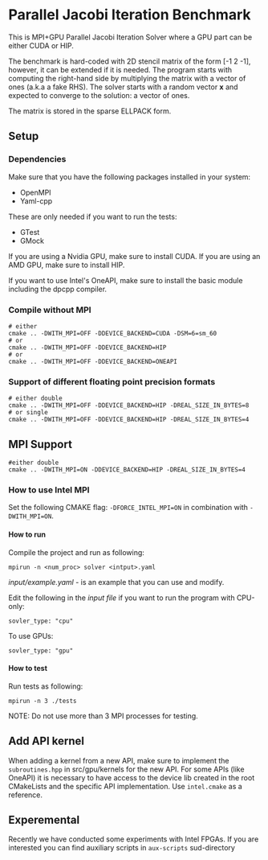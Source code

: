 # Parallel Jacobi Iteration Benchmark

This is MPI+GPU Parallel Jacobi Iteration Solver where a GPU part can be either CUDA or HIP.

The benchmark is hard-coded with 2D stencil matrix of the form [-1 2 -1], 
however, it can be extended if it is needed.  The program starts with computing 
the right-hand side by multiplying the matrix with a vector of ones (a.k.a a fake RHS).
The solver starts with a random vector **x** and expected to converge to the solution: 
a vector of ones.

The matrix is stored in the sparse ELLPACK form.

## Setup

### Dependencies
Make sure that you have the following packages installed in your system:

- OpenMPI
- Yaml-cpp

These are only needed if you want to run the tests:

- GTest
- GMock


If you are using a Nvidia GPU, make sure to install CUDA.
If you are using an AMD GPU, make sure to install HIP.

If you want to use Intel's OneAPI, make sure to install the basic module including the dpcpp compiler.

### Compile without MPI
``` 
# either
cmake .. -DWITH_MPI=OFF -DDEVICE_BACKEND=CUDA -DSM=6=sm_60
# or
cmake .. -DWITH_MPI=OFF -DDEVICE_BACKEND=HIP
# or
cmake .. -DWITH_MPI=OFF -DDEVICE_BACKEND=ONEAPI
```

### Support of different floating point precision formats
```
# either double 
cmake .. -DWITH_MPI=OFF -DDEVICE_BACKEND=HIP -DREAL_SIZE_IN_BYTES=8
# or single
cmake .. -DWITH_MPI=OFF -DDEVICE_BACKEND=HIP -DREAL_SIZE_IN_BYTES=4
```

## MPI Support
```
#either double 
cmake .. -DWITH_MPI=ON -DDEVICE_BACKEND=HIP -DREAL_SIZE_IN_BYTES=4
```

### How to use Intel MPI
Set the following CMAKE flag: `-DFORCE_INTEL_MPI=ON` in combination with `-DWITH_MPI=ON`.

#### How to run
Compile the project and run as following:
```console
mpirun -n <num_proc> solver <intput>.yaml
```
*input/example.yaml* - is an example that you can use and modify.

Edit the following in the *input file* if you want to run the program with CPU-only: 
```console
sovler_type: "cpu"
```

To use GPUs:
```console
sovler_type: "gpu"
```

#### How to test
Run tests as following:
```console
mpirun -n 3 ./tests
``` 
NOTE: Do not use more than 3 MPI processes for testing.

## Add API kernel
When adding a kernel from a new API, make sure to implement the `subroutines.hpp` in src/gpu/kernels 
for the new API. For some APIs (like OneAPI) it is necessary to have access to the device lib created 
in the root CMakeLists and the specific API implementation. Use `intel.cmake` as a reference.

## Experemental
Recently we have conducted some experiments with Intel FPGAs. If you are interested you can find auxiliary
scripts in `aux-scripts` sud-directory 
